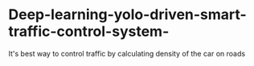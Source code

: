 # Deep-learning-yolo-driven-smart-traffic-control-system-
It's best way to control traffic by calculating density of the car on roads
